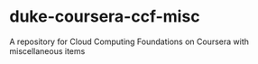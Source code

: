 # duke-coursera-ccf-misc
A repository for Cloud Computing Foundations on Coursera with miscellaneous items
